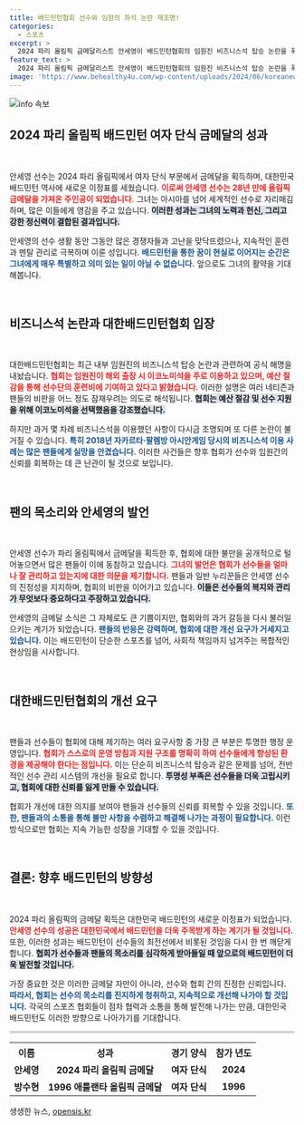 ```yaml
---
title: 배드민턴협회 선수와 임원의 좌석 논란 재조명!
categories:
  - 스포츠
excerpt: >
  2024 파리 올림픽 금메달리스트 안세영이 배드민턴협회의 임원진 비즈니스석 탑승 논란을 폭로하며 큰 파장을 일으켰다. 과거 불공정 사례가 재조명되자, 팬들의 비판이 쏟아지고 있다.
feature_text: >
  2024 파리 올림픽 금메달리스트 안세영이 배드민턴협회의 임원진 비즈니스석 탑승 논란을 폭로하며 큰 파장을 일으켰다. 과거 불공정 사례가 재조명되자, 팬들의 비판이 쏟아지고 있다.
image: 'https://www.behealthy4u.com/wp-content/uploads/2024/06/koreanews.jpg'
---
```


<p><img src="https://www.behealthy4u.com/wp-content/uploads/2024/06/koreanews.jpg" alt="info 속보" /></p>

<h2 data-ke-size="size26">2024 파리 올림픽 배드민턴 여자 단식 금메달의 성과</h2>

<p data-ke-size="size16">&nbsp;</p>

<p>안세영 선수는 2024 파리 올림픽에서 여자 단식 부문에서 금메달을 획득하며, 대한민국 배드민턴 역사에 새로운 이정표를 세웠습니다. <b><span style="color: #ee2323;">이로써 안세영 선수는 28년 만에 올림픽 금메달을 가져온 주인공이 되었습니다.</span></b> 그녀는 아시아를 넘어 세계적인 선수로 자리매김하며, 많은 이들에게 영감을 주고 있습니다. <b><span style="background-color: #21538527;">이러한 성과는 그녀의 노력과 헌신, 그리고 강한 정신력이 결합된 결과입니다.</span></b> </p>

<p>안세영의 선수 생활 동안 그동안 많은 경쟁자들과 고난을 맞닥뜨렸으나, 지속적인 훈련과 멘탈 관리로 극복하며 이룬 성입니다. <b><span style="color: #1a5490;">배드민턴을 통한 꿈이 현실로 이어지는 순간은 그녀에게 매우 특별하고 의미 있는 일이 아닐 수 없습니다.</span></b> 앞으로도 그녀의 활약을 기대해봅니다.</p>

<p data-ke-size="size16">&nbsp;</p>

<h2 data-ke-size="size26">비즈니스석 논란과 대한배드민턴협회 입장</h2>

<p data-ke-size="size16">&nbsp;</p>

<p>대한배드민턴협회는 최근 내부 임원진의 비즈니스석 탑승 논란과 관련하여 공식 해명을 내놨습니다. <b><span style="color: #ee2323;">협회는 임원진이 해외 출장 시 이코노미석을 주로 이용하고 있으며, 예산 절감을 통해 선수단의 훈련비에 기여하고 있다고 밝혔습니다.</span></b> 이러한 설명은 여러 네티즌과 팬들의 비판을 어느 정도 잠재우려는 의도로 해석됩니다. <b><span style="background-color: #21538527;">협회는 예산 절감 및 선수 지원을 위해 이코노미석을 선택했음을 강조했습니다.</span></b> </p>

<p>하지만 과거 몇 차례 비즈니스석을 이용했던 사항이 다시금 조명되며 또 다른 논란이 불거질 수 있습니다. <b><span style="color: #1a5490;">특히 2018년 자카르타·팔렘방 아시안게임 당시의 비즈니스석 이용 사례는 많은 팬들에게 실망을 안겼습니다.</span></b> 이러한 사건들은 향후 협회가 선수와 임원간의 신뢰를 회복하는 데 큰 난관이 될 것으로 보입니다.</p>

<p data-ke-size="size16">&nbsp;</p>

<h2 data-ke-size="size26">팬의 목소리와 안세영의 발언</h2>

<p data-ke-size="size16">&nbsp;</p>

<p>안세영 선수가 파리 올림픽에서 금메달을 획득한 후, 협회에 대한 불만을 공개적으로 털어놓으면서 많은 팬들이 이에 동참하고 있습니다. <b><span style="color: #ee2323;">그녀의 발언은 협회가 선수들을 얼마나 잘 관리하고 있는지에 대한 의문을 제기합니다.</span></b> 팬들과 일반 누리꾼들은 안세영 선수의 진정성을 지지하며, 협회의 비판을 이어가고 있습니다. <b><span style="background-color: #21538527;">이들은 선수들의 복지와 관리가 무엇보다 중요하다고 주장하고 있습니다.</span></b> </p>

<p>안세영의 금메달 소식은 그 자체로도 큰 기쁨이지만, 협회와의 과거 갈등을 다시 불러일으키는 계기가 되었습니다. <b><span style="color: #1a5490;">팬들의 반응은 강력하며, 협회에 대한 개선 요구가 거세지고 있습니다.</span></b> 이는 배드민턴이 단순한 스포츠를 넘어, 사회적 책임까지 넘겨주는 복합적인 현상임을 시사합니다.</p>

<p data-ke-size="size16">&nbsp;</p>

<h2 data-ke-size="size26">대한배드민턴협회의 개선 요구</h2>

<p data-ke-size="size16">&nbsp;</p>

<p>팬들과 선수들이 협회에 대해 제기하는 여러 요구사항 중 가장 큰 부분은 투명한 행정 운영입니다. <b><span style="color: #ee2323;">협회가 스스로의 운영 방침과 지원 구조를 명확히 하여 선수들에게 향상된 환경을 제공해야 한다는 점입니다.</span></b> 이는 단순히 비즈니스석 탑승과 같은 문제를 넘어, 전반적인 선수 관리 시스템의 개선을 필요로 합니다. <b><span style="background-color: #21538527;">투명성 부족은 선수들을 더욱 고립시키고, 협회에 대한 신뢰를 잃게 만들 수 있습니다.</span></b> </p>

<p>협회가 개선에 대한 의지를 보여야 팬들과 선수들의 신뢰를 회복할 수 있을 것입니다. <b><span style="color: #1a5490;">또한, 팬들과의 소통을 통해 불만 사항을 수렴하고 해결해 나가는 과정이 필요합니다.</span></b> 이런 방식으로만 협회는 지속 가능한 성장을 기대할 수 있을 것입니다.</p>

<p data-ke-size="size16">&nbsp;</p>

<h2 data-ke-size="size26">결론: 향후 배드민턴의 방향성</h2>

<p data-ke-size="size16">&nbsp;</p>

<p>2024 파리 올림픽의 금메달 획득은 대한민국 배드민턴의 새로운 이정표가 되었습니다. <b><span style="color: #ee2323;">안세영 선수의 성공은 대한민국에서 배드민턴을 더욱 주목받게 하는 계기가 될 것입니다.</span></b> 또한, 이러한 성과는 배드민턴이 선수들의 최전선에서 비롯된 것임을 다시 한 번 깨닫게 합니다. <b><span style="background-color: #21538527;">협회가 선수들과 팬들의 목소리를 심각하게 받아들일 때 앞으로의 배드민턴이 더욱 발전할 것입니다.</span></b> </p>

<p>가장 중요한 것은 이러한 금메달 자만이 아니라, 선수와 협회 간의 진정한 신뢰입니다. <b><span style="color: #1a5490;">따라서, 협회는 선수의 목소리를 진지하게 청취하고, 지속적으로 개선해 나가야 할 것입니다.</span></b> 각국의 스포츠 협회들이 점차 협력과 소통을 통해 발전해 나가는 만큼, 대한민국 배드민턴도 이러한 방향으로 나아가기를 기대합니다.</p>

<hr style="height: 4px; border: 0; background: #d1d1d1;"/>

<table>
    <tr>
        <th style="text-align: center; height: 34px;"><b>이름</b></th>
        <th style="text-align: center; height: 34px;"><b>성과</b></th>
        <th style="text-align: center; height: 34px;"><b>경기 양식</b></th>
        <th style="text-align: center; height: 34px;"><b>참가 년도</b></th>
    </tr>
    <tr>
        <td style="text-align: center; height: 17px;"><b>안세영</b></td>
        <td style="text-align: center; height: 17px;"><b>2024 파리 올림픽 금메달</b></td>
        <td style="text-align: center; height: 17px;"><b>여자 단식</b></td>
        <td style="text-align: center; height: 17px;"><b>2024</b></td>
    </tr>
    <tr>
        <td style="text-align: center; height: 17px;"><b>방수현</b></td>
        <td style="text-align: center; height: 17px;"><b>1996 애틀랜타 올림픽 금메달</b></td>
        <td style="text-align: center; height: 17px;"><b>여자 단식</b></td>
        <td style="text-align: center; height: 17px;"><b>1996</b></td>
    </tr>
</table>
생생한 뉴스, <a href="https://opensis.kr" rel="dofollow">opensis.kr</a>


